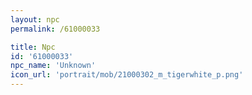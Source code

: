 ```yaml
---
layout: npc
permalink: /61000033

title: Npc
id: '61000033'
npc_name: 'Unknown'
icon_url: 'portrait/mob/21000302_m_tigerwhite_p.png'
---
```

